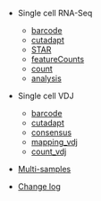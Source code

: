 - Single cell RNA-Seq
    - [barcode](barcode.md)
    - [cutadapt](cutadapt.md)
    - [STAR](STAR.md)
    - [featureCounts](featureCounts.md)
    - [count](count.md)
    - [analysis](analysis.md)

- Single cell VDJ
    - [barcode](barcode.md)
    - [cutadapt](cutadapt.md)
    - [consensus](consensus.md)
    - [mapping_vdj](../blob/master/docs/mapping_vdj.md)
    - [count_vdj](../blob/master/docs/count_vdj.md)

- [Multi-samples](../blob/master/docs/Multi-samples.md)

- [Change log](../blob/dev/docs/CHANGELOG.md)
